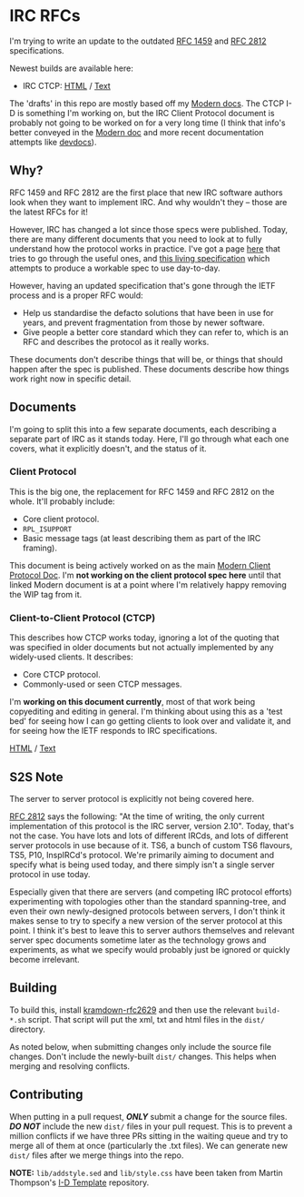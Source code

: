 # IRC RFCs

I'm trying to write an update to the outdated [RFC 1459](https://tools.ietf.org/html/rfc1459) and [RFC 2812](https://tools.ietf.org/html/rfc2812) specifications.

Newest builds are available here:

<!-- - IRC Client: [HTML](https://rawgit.com/ircdocs/irc-rfcs/master/dist/draft-oakley-irc-client-latest.html) / [Text](https://rawgit.com/ircdocs/irc-rfcs/master/dist/draft-oakley-irc-client-latest.txt) -->
- IRC CTCP: [HTML](https://rawgit.com/ircdocs/irc-rfcs/master/dist/draft-oakley-irc-ctcp-latest.html) / [Text](https://rawgit.com/ircdocs/irc-rfcs/master/dist/draft-oakley-irc-ctcp-latest.txt)

The 'drafts' in this repo are mostly based off my [Modern docs](https://modern.ircdocs.horse/). The CTCP I-D is something I'm working on, but the IRC Client Protocol document is probably not going to be worked on for a very long time (I think that info's better conveyed in the [Modern doc](https://modern.ircdocs.horse/) and more recent documentation attempts like [devdocs](https://dd.ircdocs.horse)).


## Why?

RFC 1459 and RFC 2812 are the first place that new IRC software authors look when they want to implement IRC. And why wouldn't they – those are the latest RFCs for it!

However, IRC has changed a lot since those specs were published. Today, there are many different documents that you need to look at to fully understand how the protocol works in practice. I've got a page [here](https://ircdocs.horse/specs/) that tries to go through the useful ones, and [this living specification](https://modern.ircdocs.horse/) which attempts to produce a workable spec to use day-to-day.

However, having an updated specification that's gone through the IETF process and is a proper RFC would:

- Help us standardise the defacto solutions that have been in use for years, and prevent fragmentation from those by newer software.
- Give people a better core standard which they can refer to, which is an RFC and describes the protocol as it really works.

These documents don't describe things that will be, or things that should happen after the spec is published. These documents describe how things work right now in specific detail.


## Documents

I'm going to split this into a few separate documents, each describing a separate part of IRC as it stands today. Here, I'll go through what each one covers, what it explicitly doesn't, and the status of it.

### Client Protocol

This is the big one, the replacement for RFC 1459 and RFC 2812 on the whole. It'll probably include:

- Core client protocol.
- `RPL_ISUPPORT`
- Basic message tags (at least describing them as part of the IRC framing).

This document is being actively worked on as the main [Modern Client Protocol Doc](https://modern.ircdocs.horse/). I'm **not working on the client protocol spec here** until that linked Modern document is at a point where I'm relatively happy removing the WIP tag from it.

<!-- [HTML](https://rawgit.com/DanielOaks/irc-rfcs/master/dist/draft-oakley-irc-client-latest.html) / [Text](https://rawgit.com/DanielOaks/irc-rfcs/master/dist/draft-oakley-irc-client-latest.txt) -->

### Client-to-Client Protocol (CTCP)

This describes how CTCP works today, ignoring a lot of the quoting that was specified in older documents but not actually implemented by any widely-used clients. It describes:

- Core CTCP protocol.
- Commonly-used or seen CTCP messages.

I'm **working on this document currently**, most of that work being copyediting and editing in general. I'm thinking about using this as a 'test bed' for seeing how I can go getting clients to look over and validate it, and for seeing how the IETF responds to IRC specifications.

[HTML](https://rawgit.com/DanielOaks/irc-rfcs/master/dist/draft-oakley-irc-ctcp-latest.html) / [Text](https://rawgit.com/DanielOaks/irc-rfcs/master/dist/draft-oakley-irc-ctcp-latest.txt)


## S2S Note

The server to server protocol is explicitly not being covered here.

[RFC 2812](https://tools.ietf.org/html/rfc2812) says the following: "At the time of writing, the only current implementation of this protocol is the IRC server, version 2.10". Today, that's not the case. You have lots and lots of different IRCds, and lots of different server protocols in use because of it. TS6, a bunch of custom TS6 flavours, TS5, P10, InspIRCd's protocol. We're primarily aiming to document and specify what is being used today, and there simply isn't a single server protocol in use today.

Especially given that there are servers (and competing IRC protocol efforts) experimenting with topologies other than the standard spanning-tree, and even their own newly-designed protocols between servers, I don't think it makes sense to try to specify a new version of the server protocol at this point. I think it's best to leave this to server authors themselves and relevant server spec documents sometime later as the technology grows and experiments, as what we specify would probably just be ignored or quickly become irrelevant.


## Building

To build this, install [kramdown-rfc2629](https://github.com/cabo/kramdown-rfc2629) and then use the relevant `build-*.sh` script. That script will put the xml, txt and html files in the `dist/` directory.

As noted below, when submitting changes only include the source file changes. Don't include the newly-built `dist/` changes. This helps when merging and resolving conflicts.


## Contributing

When putting in a pull request, ***ONLY*** submit a change for the source files. ***DO NOT*** include the new `dist/` files in your pull request. This is to prevent a million conflicts if we have three PRs sitting in the waiting queue and try to merge all of them at once (particularly the .txt files). We can generate new `dist/` files after we merge things into the repo.

**NOTE:** `lib/addstyle.sed` and `lib/style.css` have been taken from Martin Thompson's [I-D Template](https://github.com/martinthomson/i-d-template) repository.
